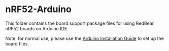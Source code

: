 # nRF52-Arduino

This folder contains the board support package files for using RedBear nRF52 boards on Arduino IDE.

Note: for normal use, please use the [Arduino Installation Guide](../docs/Arduino_Board_Package_Installation_Guide.md) to set up the board files.
